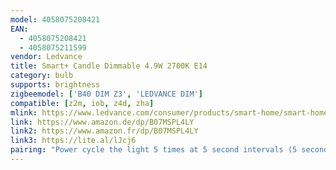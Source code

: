 ```yaml
---
model: 4058075208421
EAN: 
  - 4058075208421
  - 4058075211599
vendor: Ledvance
title: Smart+ Candle Dimmable 4.9W 2700K E14
category: bulb
supports: brightness
zigbeemodel: ['B40 DIM Z3', 'LEDVANCE DIM']
compatible: [z2m, iob, z4d, zha]
mlink: https://www.ledvance.com/consumer/products/smart-home/smart-home-products-with-zigbee-technology/smart-home-lamps/classic-lamps-with-zigbee-technology/smart-candle-dimmable/index.jsp
link: https://www.amazon.de/dp/B07MSPL4LY
link2: https://www.amazon.fr/dp/B07MSPL4LY
link3: https://lite.al/lJcj6
pairing: "Power cycle the light 5 times at 5 second intervals (5 seconds on, 5 seconds off, finally turning on and leaving). The light should the flash, to incidcate it's in pairing mode"
---
```

